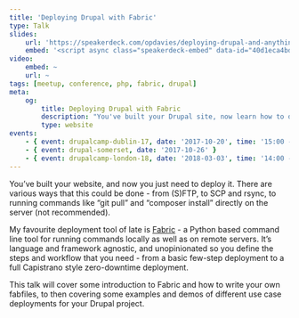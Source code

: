 ```yaml
---
title: 'Deploying Drupal with Fabric'
type: Talk
slides:
    url: 'https://speakerdeck.com/opdavies/deploying-drupal-and-anything-else-with-fabric'
    embed: '<script async class="speakerdeck-embed" data-id="40d1eca4bd484afc86295924fff5dd41" data-ratio="1.77777777777778" src="//speakerdeck.com/assets/embed.js"></script>'
video:
    embed: ~
    url: ~
tags: [meetup, conference, php, fabric, drupal]
meta:
    og:
        title: Deploying Drupal with Fabric
        description: "You've built your Drupal site, now learn how to deploy it with Fabric."
        type: website
events:
    - { event: drupalcamp-dublin-17, date: '2017-10-20', time: '15:00 - 15:40' }
    - { event: drupal-somerset, date: '2017-10-26' }
    - { event: drupalcamp-london-18, date: '2018-03-03', time: '14:00 - 14:45' }
---
```

You’ve built your website, and now you just need to deploy it. There are various ways that this could be done - from (S)FTP, to SCP and rsync, to running commands like “git pull” and “composer install” directly on the server (not recommended).

My favourite deployment tool of late is [Fabric][1] - a Python based command line tool for running commands locally as well as on remote servers. It’s language and framework agnostic, and unopinionated so you define the steps and workflow that you need - from a basic few-step deployment to a full Capistrano style zero-downtime deployment.

This talk will cover some introduction to Fabric and how to write your own fabfiles, to then covering some examples and demos of different use case deployments for your Drupal project.

[1]: http://www.fabfile.org
